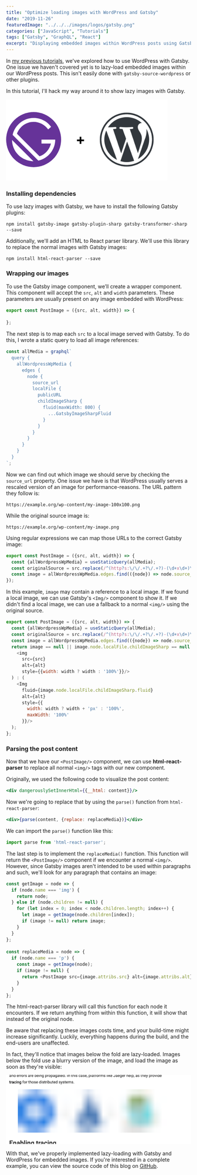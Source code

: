 ```yaml
---
title: "Optimize loading images with WordPress and Gatsby"
date: "2019-11-26"
featuredImage: "../../../images/logos/gatsby.png"
categories: ["JavaScript", "Tutorials"]
tags: ["Gatsby", "GraphQL", "React"]
excerpt: "Displaying embedded images within WordPress posts using Gatsby is officially unsupported, but in this tutorial we'll explore alternatives."
---
```


In [my previous tutorials](/tag/gatsby), we've explored how to use WordPress with Gatsby. One issue we haven't covered yet is to lazy-load embedded images within our WordPress posts. This isn't easily done with `gatsby-source-wordpress` or other plugins.

In this tutorial, I'll hack my way around it to show lazy images with Gatsby.

![Gatsby + WordPress](content/posts/2019/2019-11-26-optimize-loading-images-wordpress-gatsby/images/gatsby-wordpress.png)

### Installing dependencies

To use lazy images with Gatsby, we have to install the following Gatsby plugins:

```
npm install gatsby-image gatsby-plugin-sharp gatsby-transformer-sharp --save
```

Additionally, we'll add an HTML to React parser library. We'll use this library to replace the normal images with Gatsby images:

```
npm install html-react-parser --save
```

### Wrapping our images

To use the Gatsby image component, we’ll create a wrapper component. This component will accept the `src`, `alt` and `width` parameters. These parameters are usually present on any image embedded with WordPress:

```javascript
export const PostImage = ({src, alt, width}) => {

};
```

The next step is to map each `src` to a local image served with Gatsby. To do this, I wrote a static query to load all image references:

```javascript
const allMedia = graphql`
  query {
    allWordpressWpMedia {
      edges {
        node {
          source_url
          localFile {
            publicURL
            childImageSharp {
              fluid(maxWidth: 800) {
                ...GatsbyImageSharpFluid
              }
            }
          }
        }
      }
    }
  }
`;
```

Now we can find out which image we should serve by checking the `source_url` property. One issue we have is that WordPress usually serves a rescaled version of an image for performance-reasons. The URL pattern they follow is:

```
https://example.org/wp-content/my-image-100x100.png
```

While the original source image is:

```
https://example.org/wp-content/my-image.png
```

Using regular expressions we can map those URLs to the correct Gatsby image:

```javascript
export const PostImage = ({src, alt, width}) => {
  const {allWordpressWpMedia} = useStaticQuery(allMedia);
  const originalSource = src.replace(/^(http?s:\/\/.+?\/.+?)-(\d+x\d+)\.(.+?)$/g, '$1.$3');
  const image = allWordpressWpMedia.edges.find(({node}) => node.source_url === originalSource);
});
```

In this example, `image` may contain a reference to a local image. If we found a local image, we can use Gatsby's `<Img/>` component to show it. If we didn't find a local image, we can use a fallback to a normal `<img/>` using the original source.

```javascript
export const PostImage = ({src, alt, width}) => {
  const {allWordpressWpMedia} = useStaticQuery(allMedia);
  const originalSource = src.replace(/^(http?s:\/\/.+?\/.+?)-(\d+x\d+)\.(.+?)$/g, '$1.$3');
  const image = allWordpressWpMedia.edges.find(({node}) => node.source_url === originalSource);
  return image == null || image.node.localFile.childImageSharp == null ? (
    <img
      src={src}
      alt={alt}
      style={{width: width ? width : '100%'}}/>
  ) : (
    <Img
      fluid={image.node.localFile.childImageSharp.fluid}
      alt={alt}
      style={{
        width: width ? width + 'px' : '100%',
        maxWidth: '100%'
      }}/>
  );
};
```

### Parsing the post content

Now that we have our `<PostImage/>` component, we can use **html-react-parser** to replace all normal `<img/>` tags with our new component.

Originally, we used the following code to visualize the post content:

```jsx
<div dangerouslySetInnerHtml={{__html: content}}/>
```

Now we're going to replace that by using the `parse()` function from `html-react-parser`:

```jsx
<div>{parse(content, {replace: replaceMedia})}</div>
```

We can import the `parse()` function like this:

```javascript
import parse from 'html-react-parser';
```

The last step is to implement the `replaceMedia()` function. This function will return the `<PostImage/>` component if we encounter a normal `<img/>`. However, since Gatsby images aren't intended to be used within paragraphs and such, we'll look for any paragraph that contains an image:

```javascript
const getImage = node => {
  if (node.name === 'img') {
    return node;
  } else if (node.children != null) {
    for (let index = 0; index < node.children.length; index++) {
      let image = getImage(node.children[index]);
      if (image != null) return image;
    }
  }
};

const replaceMedia = node => {
  if (node.name === 'p') {
    const image = getImage(node);
    if (image != null) {
      return <PostImage src={image.attribs.src} alt={image.attribs.alt} width={image.attribs.width}/>;
    }
  }
};
```

The html-react-parser library will call this function for each node it encounters. If we return anything from within this function, it will show that instead of the original node.

Be aware that replacing these images costs time, and your build-time might increase significantly. Luckily, everything happens during the build, and the end-users are unaffected.

In fact, they'll notice that images below the fold are lazy-loaded. Images below the fold use a blurry version of the image, and load the image as soon as they're visible:

![Screenshot of the blurry image being loaded](content/posts/2019/2019-11-26-optimize-loading-images-wordpress-gatsby/images/Screenshot-2019-09-04-15.51.58.png)

With that, we've properly implemented lazy-loading with Gatsby and WordPress for embedded images. If you're interested in a complete example, you can view the source code of this blog on [GitHub](https://github.com/g00glen00b/gatsby-blog).
